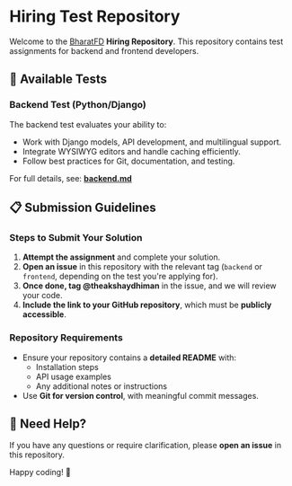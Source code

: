 # Hiring Test Repository

Welcome to the [BharatFD](https://bharatfd.com) **Hiring Repository**. This repository contains test assignments for backend and frontend developers.

## 📌 Available Tests
### **Backend Test (Python/Django)**
The backend test evaluates your ability to:
- Work with Django models, API development, and multilingual support.
- Integrate WYSIWYG editors and handle caching efficiently.
- Follow best practices for Git, documentation, and testing.

For full details, see: **[backend.md](backend.md)**

## 📋 Submission Guidelines
### **Steps to Submit Your Solution**
1. **Attempt the assignment** and complete your solution.
2. **Open an issue** in this repository with the relevant tag (`backend` or `frontend`, depending on the test you're applying for).
3. **Once done, tag @theakshaydhiman** in the issue, and we will review your code.
4. **Include the link to your GitHub repository**, which must be **publicly accessible**.

### **Repository Requirements**
- Ensure your repository contains a **detailed README** with:
  - Installation steps
  - API usage examples
  - Any additional notes or instructions
- Use **Git for version control**, with meaningful commit messages.

## 🚀 Need Help?
If you have any questions or require clarification, please **open an issue** in this repository.

Happy coding! 🎉
